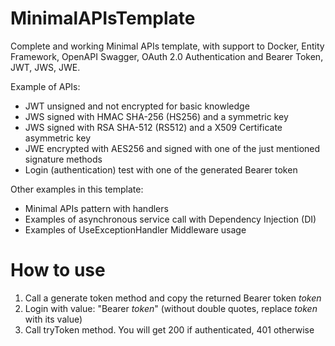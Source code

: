 # MinimalAPIsTemplate
Complete and working Minimal APIs template, with support to Docker, Entity Framework, OpenAPI Swagger, OAuth 2.0 Authentication and Bearer Token, JWT, JWS, JWE.  
  
Example of APIs:  
- JWT unsigned and not encrypted for basic knowledge  
- JWS signed with HMAC SHA-256 (HS256) and a symmetric key  
- JWS signed with RSA SHA-512 (RS512) and a X509 Certificate asymmetric key  
- JWE encrypted with AES256 and signed with one of the just mentioned signature methods  
- Login (authentication) test with one of the generated Bearer token  

Other examples in this template:  
- Minimal APIs pattern with handlers
- Examples of asynchronous service call with Dependency Injection (DI)  
- Examples of UseExceptionHandler Middleware usage  

# How to use
1. Call a generate token method and copy the returned Bearer token *token*  
2. Login with value: "Bearer *token*" (without double quotes, replace *token* with its value)  
3. Call tryToken method. You will get 200 if authenticated, 401 otherwise  
